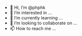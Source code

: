 - 👋 Hi, I’m @phphk
- 👀 I’m interested in ...
- 🌱 I’m currently learning ...
- 💞️ I’m looking to collaborate on ...
- 📫 How to reach me ...

<!---
phphk/phphk is a ✨ special ✨ repository because its `README.md` (this file) appears on your GitHub profile.
You can click the Preview link to take a look at your changes.
--->
